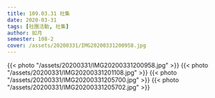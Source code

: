 ```yaml
---
title: 109.03.31 社集
date: 2020-03-31
tags: [社團活動, 社集]
author: 如月
semester: 108-2
cover: /assets/20200331/IMG20200331200958.jpg
---
```


{{< photo "/assets/20200331/IMG20200331200958.jpg" >}}
{{< photo "/assets/20200331/IMG20200331201108.jpg" >}}
{{< photo "/assets/20200331/IMG20200331205700.jpg" >}}
{{< photo "/assets/20200331/IMG20200331205702.jpg" >}}